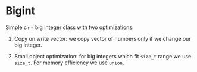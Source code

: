 # Bigint 
Simple c++ big integer class with two optimizations.

1) Copy on write vector: we copy vector of numbers only if we change our big integer.

2) Small object optimization: for big integers which fit <code>size_t</code> range we use <code>size_t</code>. For memory efficiency we use <code>union<code>.
